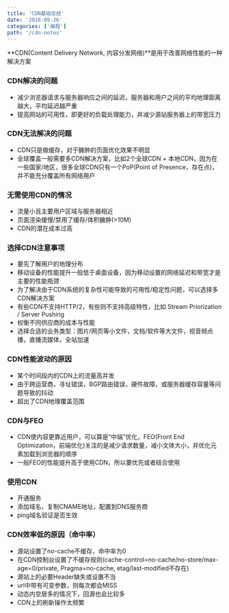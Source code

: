 ```yaml
---
title: 'CDN基础总结'
date: '2018-09-26'
categories: ['编程']
path: '/cdn-notes'
---
```


**CDN(Content Delivery Network, 内容分发网络)**是用于改善网络性能的一种解决方案



### CDN解决的问题

- 减少浏览器请求与服务器响应之间的延迟，服务器和用户之间的平均地理距离越大，平均延迟越严重
- 提高网站的可用性，即更好的负载处理能力，并减少源站服务器上的带宽压力

### CDN无法解决的问题

- CDN只是做缓存，对于臃肿的页面优化效果不明显
- 全球覆盖一般需要多CDN解决方案，比如2个全球CDN + 本地CDN，因为在一些国家/地区，很多全球CDN只有一个PoP(Point of Presence，存在点)，并不能充分覆盖所有网络用户

### 无需使用CDN的情况

- 流量小且主要用户区域与服务器相近
- 页面渲染缓慢/禁用了缓存/体积臃肿(>10M)
- CDN的潜在成本过高

### 选择CDN注意事项

- 要先了解用户的地理分布
- 移动设备的性能提升一般低于桌面设备，因为移动设置的网络延迟和带宽才是主要的性能瓶颈
- 为了解决由于CDN系统的复杂性可能导致的可用性/稳定性问题，可以选择多CDN解决方案
- 有些CDN不支持HTTP/2，有些则不支持高级特性，比如 Stream Priorization / Server Pushing
- 权衡不同供应商的成本与性能
- 选择合适的业务类型：图片/网页等小文件，文档/软件等大文件，视音频点播，直播流媒体，全站加速

### CDN性能波动的原因

- 某个时间段内的CDN上的流量高并发
- 由于跨运营商，寻址错误，BGP路由错误，硬件故障，或服务器缓存容量等问题导致的抖动
- 超出了CDN地理覆盖范围

### CDN与FEO

- CDN使内容更靠近用户，可以算是“中端”优化，FEO(Front End Optimization，前端优化)关注的是减少请求数量，减小文体大小，并优化元素加载到浏览器的顺序
- 一般FEO的性能提升高于使用CDN，所以要优先或者结合使用

### 使用CDN 

- 开通服务
- 添加域名，复制CNAME地址，配置到DNS服务商 
- ping域名验证是否生效 

### CDN效率低的原因（命中率）

- 源站设置了no-cache不缓存，命中率为0
- 在CDN控制台设置了不缓存规则(cache-control=no-cache/no-store/max-age=0/private, Pragma=no-cache, etag/last-modified不存在)
- 源站上的必要Header缺失或设置不当
- url中带有可变参数，则每次都会MISS
- 动态内空居多的情况下，回源也会比较多
- CDN上的刷新操作太频繁